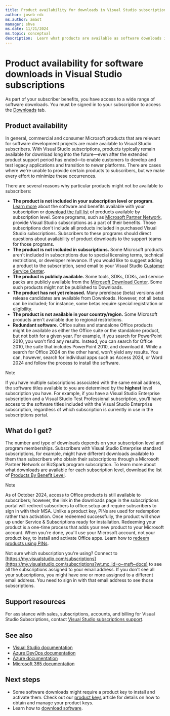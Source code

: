 ```yaml
---
title: Product availability for downloads in Visual Studio subscriptions
author: joseb-rdc
ms.author: amast
manager: shve
ms.date: 11/21/2024
ms.topic: conceptual
description:  Learn what products are available as software downloads in Visual Studio subscriptions
---
```


# Product availability for software downloads in Visual Studio subscriptions

As part of your subscriber benefits, you have access to a wide range of software downloads.
You must be signed in to your subscription to access the [Downloads](https://my.visualstudio.com/downloads?wt.mc_id=o~msft~docs) tab.

## Product availability

In general, commercial and consumer Microsoft products that are relevant for software development projects are made available to Visual Studio subscribers. With Visual Studio subscriptions, products typically remain available for download long into the future—even after the extended product support period has ended—to enable customers to develop and test legacy applications and transition to newer platforms. There are cases where we're unable to provide certain products to subscribers, but we make every effort to minimize these occurrences.

There are several reasons why particular products might not be available to subscribers:

+ **The product is not included in your subscription level or program.** [Learn more](https://visualstudio.microsoft.com/vs/pricing/) about the software and benefits available with your subscription or [download the full list](https://aka.ms/vss_products_list) of products available by subscription level. Some programs, such as [Microsoft Partner Network](https://partner.microsoft.com/), provide Visual Studio subscriptions as a part of their benefits. Those subscriptions don't include all products included in purchased Visual Studio subscriptions. Subscribers to these programs should direct questions about availability of product downloads to the support teams for those programs.
+ **The product is not included in subscriptions.** Some Microsoft products aren't included in subscriptions due to special licensing terms, technical restrictions, or developer relevance. If you would like to suggest adding a product to the subscription, send email to your Visual Studio [Customer Service Center](https://visualstudio.microsoft.com/subscriptions/support/).
+ **The product is publicly available.** Some tools, SDKs, DDKs, and service packs are publicly available from the [Microsoft Download Center](https://www.microsoft.com/download). Some such products might not be published to Downloads.
+ **The product has not yet released.**  Many prerelease (beta) versions and release candidates are available from Downloads. However, not all betas can be included; for instance, some betas require special registration or eligibility. 
+ **The product is not available in your country/region.** Some Microsoft products aren't available due to regional restrictions.
+ **Redundant software.** Office suites and standalone Office products might be available as either the Office suite or the standalone product, but not both for a given year. For example, if you search for PowerPoint 2010, you won't find any results. Instead, you can search for Office 2010, the suite that includes PowerPoint 2010, and download it. While a search for Office 2024 on the other hand, won't yield any results. You can, however, search for individual apps such as Access 2024, or Word 2024 and follow the process to install the software.

> [!NOTE]
> If you have multiple subscriptions associated with the same email address, the software titles available to you are determined by the **highest** level subscription you have.  For example, if you have a Visual Studio Enterprise subscription and a Visual Studio Test Professional subscription, you'll have access to the software titles included with the Visual Studio Enterprise subscription, regardless of which subscription is currently in use in the subscriptions portal.

## What do I get?

The number and type of downloads depends on your subscription level and program memberships. Subscribers with Visual Studio Enterprise standard subscriptions, for example, might have different downloads available to them than subscribers who obtain their subscriptions through a Microsoft Partner Network or BizSpark program subscription. To learn more about what downloads are available for each subscription level, download the list of [Products By Benefit Level](https://aka.ms/vss_products_list).

> [!NOTE]
> As of October 2024, access to Office products is still available to subscribers; however, the link in the downloads page in the subscriptions portal will redirect subscribers to office.setup and require subscribers to sign in with their MSA. Unlike a product key, PINs are used for redemption rather than activation. Once redeemed successfully, the product will show up under Service & Subscriptions ready for installation. Redeeming your product is a one-time process that adds your new product to your Microsoft account. When you're done, you'll use your Microsoft account, not your product key, to install and activate Office apps. Learn how to [redeem products using PINs](https://support.microsoft.com/office/get-help-with-setup-office-com-6e1bc8e8-9e8e-4cce-8b9d-80dcbe17f253).

Not sure which subscription you're using? Connect to [https://my.visualstudio.com/subscriptions](https://my.visualstudio.com/subscriptions?wt.mc_id=o~msft~docs) to see all the subscriptions assigned to your email address. If you don't see all your subscriptions, you might have one or more assigned to a different email address. You need to sign in with that email address to see those subscriptions.

## Support resources

For assistance with sales, subscriptions, accounts, and billing for Visual Studio Subscriptions, contact [Visual Studio subscriptions support](https://aka.ms/vssubscriberhelp).

## See also

+ [Visual Studio documentation](/visualstudio/)
+ [Azure DevOps documentation](/azure/devops/)
+ [Azure documentation](/azure/)
+ [Microsoft 365 documentation](/microsoft-365/)

## Next steps

+ Some software downloads might require a product key to install and activate them. Check out our [product keys](product-keys.md) article for details on how to obtain and manage your product keys. 
+ Learn how to [download software](download-software.md).